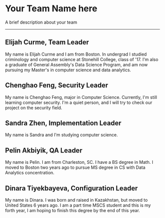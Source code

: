 # Your Team Name here
A brief description about your team


------------------------------------------------------------------------------
## Elijah Curme, Team Leader
My name is Elijah Curme and I am from Boston. In undergrad I studied criminology and computer science at Stonehill College, class of '17. I'm also a graduate of General Assembly's Data Science Program, and am now pursuing my Master's in computer science and data analytics.

## Chenghao Feng, Security Leader
My name is Chenghao Feng, major in Computer Science. Currently, I'm still learning computer security. I'm a quiet person, and I will try to check our project on the security field.


## Sandra Zhen, Implementation Leader
My name is Sandra and I'm studying computer science.

## Pelin Akbiyik, QA Leader
My name is Pelin. I am from Charleston, SC. I have a BS degree in Math. I moved to Boston two years ago to pursue MS degree in CS with Data Analytics concentration.

## Dinara Tiyekbayeva, Configuration Leader
My name is Dinara. I was born and raised in Kazakhstan, but moved to United States 6 years ago. I am a part time MSCS student and this is my forth year, I am hoping to finish this degree by the end of this year. 
